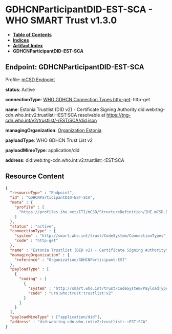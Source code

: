 # GDHCNParticipantDID-EST-SCA - WHO SMART Trust v1.3.0

* [**Table of Contents**](toc.md)
* [**Indices**](indices.md)
* [**Artifact Index**](artifacts.md)
* **GDHCNParticipantDID-EST-SCA**

## Endpoint: GDHCNParticipantDID-EST-SCA

Profile: [mCSD Endpoint](https://profiles.ihe.net/ITI/mCSD/4.0.0/StructureDefinition-IHE.mCSD.Endpoint.html)

**status**: Active

**connectionType**: [WHO GDHCN Connection Types http-get](CodeSystem-ConnectionTypes.md#ConnectionTypes-http-get): http-get

**name**: Estonia Trustlist (DID v2) - Certificate Signing Authority did:web:tng-cdn.who.int:v2:trustlist:-:EST:SCA resolvable at https://tng-cdn.who.int/v2/trustlist/-/EST/SCA/did.json

**managingOrganization**: [Organization Estonia](Organization-GDHCNParticipant-EST.md)

**payloadType**: WHO GDHCN Trust List v2

**payloadMimeType**: application/did

**address**: did:web:tng-cdn.who.int:v2:trustlist:-:EST:SCA



## Resource Content

```json
{
  "resourceType" : "Endpoint",
  "id" : "GDHCNParticipantDID-EST-SCA",
  "meta" : {
    "profile" : [
      "https://profiles.ihe.net/ITI/mCSD/StructureDefinition/IHE.mCSD.Endpoint"
    ]
  },
  "status" : "active",
  "connectionType" : {
    "system" : "http://smart.who.int/trust/CodeSystem/ConnectionTypes",
    "code" : "http-get"
  },
  "name" : "Estonia Trustlist (DID v2) - Certificate Signing Authority\ndid:web:tng-cdn.who.int:v2:trustlist:-:EST:SCA\nresolvable at https://tng-cdn.who.int/v2/trustlist/-/EST/SCA/did.json",
  "managingOrganization" : {
    "reference" : "Organization/GDHCNParticipant-EST"
  },
  "payloadType" : [
    {
      "coding" : [
        {
          "system" : "http://smart.who.int/trust/CodeSystem/PayloadTypes",
          "code" : "urn:who:trust:trustlist:v2"
        }
      ]
    }
  ],
  "payloadMimeType" : ["application/did"],
  "address" : "did:web:tng-cdn.who.int:v2:trustlist:-:EST:SCA"
}

```
